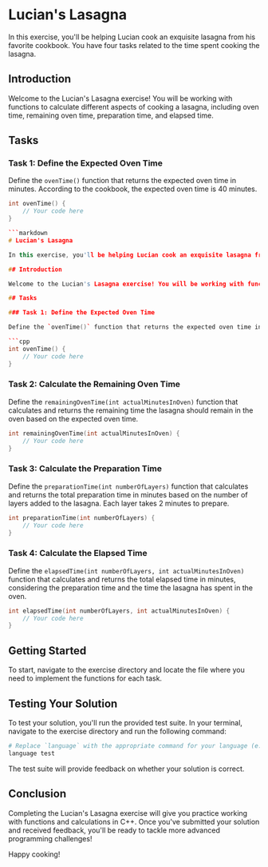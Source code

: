# Lucian's Lasagna

In this exercise, you'll be helping Lucian cook an exquisite lasagna from his favorite cookbook. You have four tasks related to the time spent cooking the lasagna.

## Introduction

Welcome to the Lucian's Lasagna exercise! You will be working with functions to calculate different aspects of cooking a lasagna, including oven time, remaining oven time, preparation time, and elapsed time.

## Tasks

### Task 1: Define the Expected Oven Time

Define the `ovenTime()` function that returns the expected oven time in minutes. According to the cookbook, the expected oven time is 40 minutes.

```cpp
int ovenTime() {
    // Your code here
}

```markdown
# Lucian's Lasagna

In this exercise, you'll be helping Lucian cook an exquisite lasagna from his favorite cookbook. You have four tasks related to the time spent cooking the lasagna.

## Introduction

Welcome to the Lucian's Lasagna exercise! You will be working with functions to calculate different aspects of cooking a lasagna, including oven time, remaining oven time, preparation time, and elapsed time.

## Tasks

### Task 1: Define the Expected Oven Time

Define the `ovenTime()` function that returns the expected oven time in minutes. According to the cookbook, the expected oven time is 40 minutes.

```cpp
int ovenTime() {
    // Your code here
}
```

### Task 2: Calculate the Remaining Oven Time

Define the `remainingOvenTime(int actualMinutesInOven)` function that calculates and returns the remaining time the lasagna should remain in the oven based on the expected oven time.

```cpp
int remainingOvenTime(int actualMinutesInOven) {
    // Your code here
}
```

### Task 3: Calculate the Preparation Time

Define the `preparationTime(int numberOfLayers)` function that calculates and returns the total preparation time in minutes based on the number of layers added to the lasagna. Each layer takes 2 minutes to prepare.

```cpp
int preparationTime(int numberOfLayers) {
    // Your code here
}
```

### Task 4: Calculate the Elapsed Time

Define the `elapsedTime(int numberOfLayers, int actualMinutesInOven)` function that calculates and returns the total elapsed time in minutes, considering the preparation time and the time the lasagna has spent in the oven.

```cpp
int elapsedTime(int numberOfLayers, int actualMinutesInOven) {
    // Your code here
}
```

## Getting Started

To start, navigate to the exercise directory and locate the file where you need to implement the functions for each task.

## Testing Your Solution

To test your solution, you'll run the provided test suite. In your terminal, navigate to the exercise directory and run the following command:

```sh
# Replace `language` with the appropriate command for your language (e.g., python, java, etc.)
language test
```

The test suite will provide feedback on whether your solution is correct.



## Conclusion

Completing the Lucian's Lasagna exercise will give you practice working with functions and calculations in C++. Once you've submitted your solution and received feedback, you'll be ready to tackle more advanced programming challenges!

Happy cooking!
```

